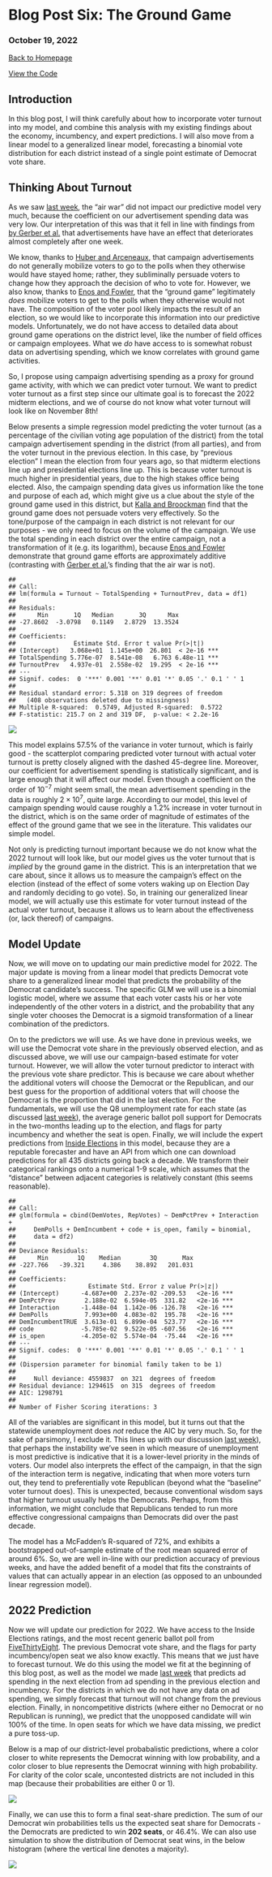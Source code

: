 # Blog Post Six: The Ground Game

### October 19, 2022

[Back to Homepage](../../README.md)

[View the
Code](https://github.com/jrdelgado2018/GOV1347/blob/master/blogs/blog6/Blog%20Six.Rmd)

## Introduction

In this blog post, I will think carefully about how to incorporate voter
turnout into my model, and combine this analysis with my existing
findings about the economy, incumbency, and expert predictions. I will
also move from a linear model to a generalized linear model, forecasting
a binomial vote distribution for each district instead of a single point
estimate of Democrat vote share.

## Thinking About Turnout

As we saw [last
week](https://jrdelgado2018.github.io/GOV1347/blogs/blog5/Blog-Five.html),
the “air war” did not impact our predictive model very much, because the
coefficient on our advertisement spending data was very low. Our
interpretation of this was that it fell in line with findings from [by
Gerber et al.](https://www.jstor.org/stable/41480831) that
advertisements have have an effect that deteriorates almost completely
after one week.

We know, thanks to [Huber and
Arceneaux](https://www.jstor.org/stable/4620110), that campaign
advertisements do not generally mobilize voters to go to the polls when
they otherwise would have stayed home; rather, they subliminally
persuade voters to change how they approach the decision of who to vote
for. However, we also know, thanks to [Enos and
Fowler](https://www.cambridge.org/core/journals/political-science-research-and-methods/article/abs/aggregate-effects-of-largescale-campaigns-on-voter-turnout/20C500B0DE62227873FD24CB3555F779),
that the “ground game” legitimately *does* mobilize voters to get to the
polls when they otherwise would not have. The composition of the voter
pool likely impacts the result of an election, so we would like to
incorporate this information into our predictive models. Unfortunately,
we do not have access to detailed data about ground game operations on
the district level, like the number of field offices or campaign
employees. What we *do* have access to is somewhat robust data on
advertising spending, which we know correlates with ground game
activities.

So, I propose using campaign advertising spending as a proxy for ground
game activity, with which we can predict voter turnout. We want to
predict voter turnout as a first step since our ultimate goal is to
forecast the 2022 midterm elections, and we of course do not know what
voter turnout will look like on November 8th!

Below presents a simple regression model predicting the voter turnout
(as a percentage of the civilian voting age population of the district)
from the total campaign advertisement spending in the district (from all
parties), and from the voter turnout in the previous election. In this
case, by “previous election” I mean the election from four years ago, so
that midterm elections line up and presidential elections line up. This
is because voter turnout is much higher in presidential years, due to
the high stakes office being elected. Also, the campaign spending data
gives us information like the tone and purpose of each ad, which might
give us a clue about the style of the ground game used in this district,
but [Kalla and
Broockman](https://www.cambridge.org/core/journals/american-political-science-review/article/abs/minimal-persuasive-effects-of-campaign-contact-in-general-elections-evidence-from-49-field-experiments/753665A313C4AB433DBF7110299B7433)
find that the ground game does not persuade voters very effectively. So
the tone/purpose of the campaign in each district is not relevant for
our purposes - we only need to focus on the volume of the campaign. We
use the total spending in each district over the entire campaign, not a
transformation of it (e.g. its logarithm), because [Enos and
Fowler](https://www.cambridge.org/core/journals/political-science-research-and-methods/article/abs/aggregate-effects-of-largescale-campaigns-on-voter-turnout/20C500B0DE62227873FD24CB3555F779)
demonstrate that ground game efforts are approximately additive
(contrasting with [Gerber et
al.](https://www.jstor.org/stable/41480831)’s finding that the air war
is not).

    ## 
    ## Call:
    ## lm(formula = Turnout ~ TotalSpending + TurnoutPrev, data = df1)
    ## 
    ## Residuals:
    ##      Min       1Q   Median       3Q      Max 
    ## -27.8602  -3.0798   0.1149   2.8729  13.3524 
    ## 
    ## Coefficients:
    ##                Estimate Std. Error t value Pr(>|t|)    
    ## (Intercept)   3.068e+01  1.145e+00  26.801  < 2e-16 ***
    ## TotalSpending 5.776e-07  8.541e-08   6.763 6.48e-11 ***
    ## TurnoutPrev   4.937e-01  2.558e-02  19.295  < 2e-16 ***
    ## ---
    ## Signif. codes:  0 '***' 0.001 '**' 0.01 '*' 0.05 '.' 0.1 ' ' 1
    ## 
    ## Residual standard error: 5.318 on 319 degrees of freedom
    ##   (408 observations deleted due to missingness)
    ## Multiple R-squared:  0.5749, Adjusted R-squared:  0.5722 
    ## F-statistic: 215.7 on 2 and 319 DF,  p-value: < 2.2e-16

<img src="Blog-Six_files/figure-markdown_strict/model1-1.png" style="display: block; margin: auto;" />

This model explains 57.5% of the variance in voter turnout, which is
fairly good - the scatterplot comparing predicted voter turnout with
actual voter turnout is pretty closely aligned with the dashed 45-degree
line. Moreover, our coefficient for advertisement spending is
statistically significant, and is large enough that it will affect our
model. Even though a coefficient on the order of 10<sup>−7</sup> might
seem small, the mean advertisement spending in the data is roughly
2 × 10<sup>7</sup>, quite large. According to our model, this level of
campaign spending would cause roughly a 1.2% increase in voter turnout
in the district, which is on the same order of magnitude of estimates of
the effect of the ground game that we see in the literature. This
validates our simple model.

Not only is predicting turnout important because we do not know what the
2022 turnout will look like, but our model gives us the voter turnout
that is *implied* by the ground game in the district. This is an
interpretation that we care about, since it allows us to measure the
campaign’s effect on the election (instead of the effect of some voters
waking up on Election Day and randomly deciding to go vote). So, in
training our generalized linear model, we will actually use this
estimate for voter turnout instead of the actual voter turnout, because
it allows us to learn about the effectiveness (or, lack thereof) of
campaigns.

## Model Update

Now, we will move on to updating our main predictive model for 2022. The
major update is moving from a linear model that predicts Democrat vote
share to a generalized linear model that predicts the probability of the
Democrat candidate’s success. The specific GLM we will use is a binomial
logistic model, where we assume that each voter casts his or her vote
independently of the other voters in a district, and the probability
that any single voter chooses the Democrat is a sigmoid transformation
of a linear combination of the predictors.

On to the predictors we will use. As we have done in previous weeks, we
will use the Democrat vote share in the previously observed election,
and as discussed above, we will use our campaign-based estimate for
voter turnout. However, we will allow the voter turnout predictor to
interact with the previous vote share predictor. This is because we care
about whether the additional voters will choose the Democrat or the
Republican, and our best guess for the proportion of additional voters
that will choose the Democrat is the proportion that did in the last
election. For the fundamentals, we will use the Q8 unemployment rate for
each state (as discussed [last
week](https://jrdelgado2018.github.io/GOV1347/blogs/blog5/Blog-Five.html)),
the average generic ballot poll support for Democrats in the two-months
leading up to the election, and flags for party incumbency and whether
the seat is open. Finally, we will include the expert predictions from
[Inside Elections](https://insideelections.com/ratings/house) in this
model, because they are a reputable forecaster and have an API from
which one can download predictions for all 435 districts going back a decade. 
We transform their categorical rankings onto a numerical 1-9
scale, which assumes that the “distance” between adjacent categories is
relatively constant (this seems reasonable).

    ## 
    ## Call:
    ## glm(formula = cbind(DemVotes, RepVotes) ~ DemPctPrev + Interaction + 
    ##     DemPolls + DemIncumbent + code + is_open, family = binomial, 
    ##     data = df2)
    ## 
    ## Deviance Residuals: 
    ##      Min        1Q    Median        3Q       Max  
    ## -227.766   -39.321     4.386    38.892   201.031  
    ## 
    ## Coefficients:
    ##                    Estimate Std. Error z value Pr(>|z|)    
    ## (Intercept)      -4.687e+00  2.237e-02 -209.53   <2e-16 ***
    ## DemPctPrev        2.188e-02  6.594e-05  331.82   <2e-16 ***
    ## Interaction      -1.448e-04  1.142e-06 -126.78   <2e-16 ***
    ## DemPolls          7.993e+00  4.083e-02  195.78   <2e-16 ***
    ## DemIncumbentTRUE  3.613e-01  6.899e-04  523.77   <2e-16 ***
    ## code             -5.785e-02  9.522e-05 -607.56   <2e-16 ***
    ## is_open          -4.205e-02  5.574e-04  -75.44   <2e-16 ***
    ## ---
    ## Signif. codes:  0 '***' 0.001 '**' 0.01 '*' 0.05 '.' 0.1 ' ' 1
    ## 
    ## (Dispersion parameter for binomial family taken to be 1)
    ## 
    ##     Null deviance: 4559837  on 321  degrees of freedom
    ## Residual deviance: 1294615  on 315  degrees of freedom
    ## AIC: 1298791
    ## 
    ## Number of Fisher Scoring iterations: 3

All of the variables are significant in this model, but it turns out
that the statewide unemployment does *not* reduce the AIC by very much.
So, for the sake of parsimony, I exclude it. This lines up with our
discussion [last
week](https://jrdelgado2018.github.io/GOV1347/blogs/blog5/Blog-Five.html)),
that perhaps the instability we’ve seen in which measure of unemployment
is most predictive is indicative that it is a lower-level priority in
the minds of voters. Our model also interprets the effect of the
campaign, in that the sign of the interaction term is negative,
indicating that when more voters turn out, they tend to preferentially
vote Republican (beyond what the “baseline” voter turnout does). This is
unexpected, because conventional wisdom says that higher turnout usually
helps the Democrats. Perhaps, from this information, we might conclude
that Republicans tended to run more effective congressional campaigns
than Democrats did over the past decade.

The model has a McFadden’s R-squared of 72%, and exhibits a bootstrapped
out-of-sample estimate of the root mean squared error of around 6%. So,
we are well in-line with our prediction accuracy of previous weeks, and
have the added benefit of a model that fits the constraints of values
that can actually appear in an election (as opposed to an unbounded
linear regression model).

## 2022 Prediction

Now we will update our prediction for 2022. We have access to the Inside
Elections ratings, and the most recent generic ballot poll from
[FiveThirtyEight](https://projects.fivethirtyeight.com/polls/generic-ballot/).
The previous Democrat vote share, and the flags for party
incumbency/open seat we also know exactly. This means that we just have
to forecast turnout. We do this using the model we fit at the beginning
of this blog post, as well as the model we made [last
week](https://jrdelgado2018.github.io/GOV1347/blogs/blog5/Blog-Five.html)
that predicts ad spending in the next election from ad spending in the
previous election and incumbency. For the districts in which we do not
have any data on ad spending, we simply forecast that turnout will not
change from the previous election. Finally, in noncompetitive districts
(where either no Democrat or no Republican is running), we predict that
the unopposed candidate will win 100% of the time. In open seats for
which we have data missing, we predict a pure toss-up.

Below is a map of our district-level probabalistic predictions, where a
color closer to white represents the Democrat winning with low
probability, and a color closer to blue represents the Democrat winning
with high probability. For clarity of the color scale, uncontested
districts are not included in this map (because their probabilities are
either 0 or 1).

<img src="Blog-Six_files/figure-markdown_strict/todaymap-1.png" style="display: block; margin: auto;" />

Finally, we can use this to form a final seat-share prediction. The sum
of our Democrat win probabilities tells us the expected seat share for
Democrats - the Democrats are predicted to win **202 seats**, or 46.4%.
We can also use simulation to show the distribution of Democrat seat
wins, in the below histogram (where the vertical line denotes a
majority).

<img src="Blog-Six_files/figure-markdown_strict/hist-1.png" style="display: block; margin: auto;" />
